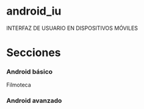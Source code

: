 # android_iu
INTERFAZ DE USUARIO EN DISPOSITIVOS MÓVILES

# Secciones
### Android básico
Filmoteca

### Android avanzado

